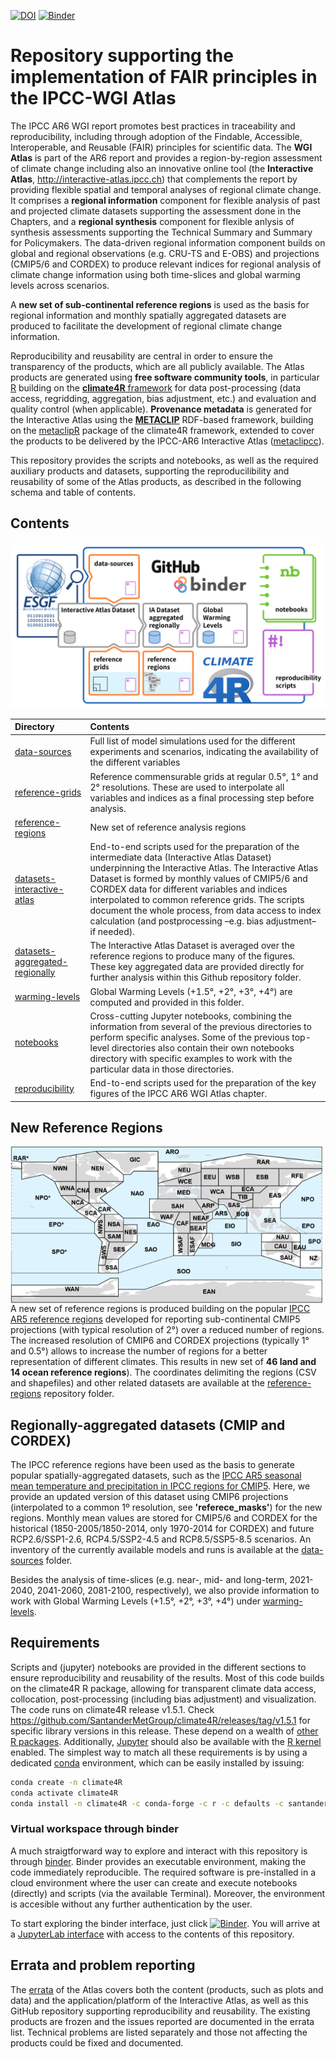 [![DOI](https://zenodo.org/badge/190203356.svg)](https://zenodo.org/badge/latestdoi/190203356) [![Binder](https://mybinder.org/badge_logo.svg)](https://mybinder.org/v2/gh/SantanderMetGroup/binder-atlas/master?urlpath=git-pull%3Frepo%3Dhttps%253A%252F%252Fgithub.com%252FIPCC-WG1%252FAtlas%26urlpath%3Dlab%252Ftree%252FAtlas%252F%26branch%3Ddevel)

# Repository supporting the implementation of FAIR principles in the IPCC-WGI Atlas

The IPCC AR6 WGI report promotes best practices in traceability and reproducibility, including through adoption of the Findable, Accessible, Interoperable, and Reusable (FAIR) principles for scientific data. The **WGI Atlas** is part of the AR6 report and provides a region-by-region assessment of climate change including also an innovative online tool (the **Interactive Atlas**, http://interactive-atlas.ipcc.ch) that complements the report by providing flexible spatial and temporal analyses of regional climate change. It comprises a **regional information** component for flexible analysis of past and projected climate datasets supporting the assessment done in the Chapters, and a **regional synthesis** component for flexible anlysis of synthesis assessments supporting the Technical Summary and Summary for Policymakers. The data-driven regional information component builds on global and regional observations (e.g. CRU-TS and E-OBS) and projections (CMIP5/6 and CORDEX) to produce relevant indices for regional analysis of climate change information using both time-slices and global warming levels across scenarios. 

A **new set of sub-continental reference regions** is used as the basis for regional information and monthly spatially aggregated datasets are produced to facilitate the development of regional climate change information. 

Reproducibility and reusability are central in order to ensure the transparency of the products, which are all publicly available. The Atlas products are generated using **free software community tools**, in particular [R](https://www.r-project.org) building on the [**climate4R** framework](https://github.com/SantanderMetGroup/climate4R) for data post-processing (data access, regridding, aggregation, bias adjustment, etc.) and evaluation and quality control (when applicable). **Provenance metadata** is generated for the Interactive Atlas using the [**METACLIP**](http://www.metaclip.org) RDF-based framework, building on the [metaclipR](https://github.com/metaclip/metaclipR) package of the climate4R framework, extended to cover the products to be delivered by the IPCC-AR6 Interactive Atlas ([metaclipcc](https://rdrr.io/github/metaclip/metaclipcc)).

This repository provides the scripts and notebooks, as well as the required auxiliary products and datasets, supporting the reproducilibility and reusability of some of the Atlas products, as described in the following schema and table of contents.

## Contents

![Atlas repository scheme](Atlas-repo-scheme.svg)

| Directory | Contents |
| :-------- | :------- |
| [data-sources](data-sources) | Full list of model simulations used for the different experiments and scenarios, indicating the availability of the different variables
| [reference-grids](reference-grids) | Reference commensurable grids at regular 0.5&deg;, 1&deg; and 2&deg; resolutions. These are used to interpolate all variables and indices as a final processing step before analysis.
| [reference-regions](reference-regions) | New set of reference analysis regions
| [datasets-interactive-atlas](datasets-interactive-atlas) |  End-to-end scripts used for the preparation of the intermediate data (Interactive Atlas Dataset) underpinning the Interactive Atlas. The Interactive Atlas Dataset is formed by monthly values of CMIP5/6 and CORDEX data for different variables and indices interpolated to common reference grids. The scripts document the whole process, from data access to index calculation (and postprocessing –e.g. bias adjustment– if needed).
| [datasets-aggregated-regionally](datasets-aggregated-regionally) | The Interactive Atlas Dataset is averaged over the reference regions to produce many of the figures. These key aggregated data are provided directly for further analysis within this Github repository folder.
| [warming-levels](warming-levels) | Global Warming Levels (+1.5&deg;, +2&deg;, +3&deg;, +4&deg;) are computed and provided in this folder.
| [notebooks](notebooks) | Cross-cutting Jupyter notebooks, combining the information from several of the previous directories to perform specific analyses. Some of the previous top-level directories also contain their own notebooks directory with specific examples to work with the particular data in those directories.
| [reproducibility](reproducibility) | End-to-end scripts used for the preparation of the key figures of the IPCC AR6 WGI Atlas chapter.

## New Reference Regions

<img src="reference-regions/reference_regions.png" align="left" alt="" width="500" />

A new set of reference regions is produced building on the popular [IPCC AR5 reference regions](http://www.ipcc-data.org/guidelines/pages/ar5_regions.html) developed for reporting sub-continental CMIP5 projections (with typical resolution of 2&deg;) over a reduced number of regions. The increased resolution of CMIP6 and CORDEX projections (typically 1&deg; and 0.5&deg;) allows to increase the number of regions for a better representation of different climates. This results in new set of **46 land and 14 ocean reference regions**). The coordinates delimiting the regions (CSV and shapefiles) and other related datasets are available at the [reference-regions](./reference-regions) repository folder.

## Regionally-aggregated datasets (CMIP and CORDEX)
The IPCC reference regions have been used as the basis to generate popular spatially-aggregated datasets, such as the [IPCC AR5 seasonal mean temperature and precipitation in IPCC regions for CMIP5](https://catalogue.ceda.ac.uk/uuid/9d0f61dc7a1b4017b22d88f9d38ab398). Here, we provide an updated version of this dataset using CMIP6 projections (interpolated to a common 1º resolution, see **'referece_masks'**) for the new regions. Monthly mean values are stored for CMIP5/6 and CORDEX for the historical (1850-2005/1850-2014, only 1970-2014 for CORDEX) and future RCP2.6/SSP1-2.6, RCP4.5/SSP2-4.5 and RCP8.5/SSP5-8.5 scenarios. An inventory of the currently available models and runs is available at the [data-sources](./data-sources) folder.

Besides the analysis of time-slices (e.g. near-, mid- and long-term, 2021-2040, 2041-2060, 2081-2100, respectively), we also provide information to work with Global Warming Levels (+1.5&deg;, +2&deg;, +3&deg;, +4&deg;) under [warming-levels](./warming-levels).

## Requirements

Scripts and (jupyter) notebooks are provided in the different sections to ensure reproducibility and reusability of the results.
Most of this code builds on the climate4R R package, allowing for transparent climate data access, collocation, post-processing (including bias adjustment) and visualization. The code runs on climate4R release v1.5.1. Check https://github.com/SantanderMetGroup/climate4R/releases/tag/v1.5.1 for specific library versions in this release. These depend on a wealth of [other R packages](https://github.com/SantanderMetGroup/climate4R/blob/devel/conda-full/meta.yaml). Additionally, [Jupyter](https://jupyter.org) should also be available with the [R kernel](https://irkernel.github.io/installation) enabled. The simplest way to match all these requirements is by using a dedicated [conda](https://docs.conda.io) environment, which can be easily installed by issuing:
```sh
conda create -n climate4R
conda activate climate4R
conda install -n climate4R -c conda-forge -c r -c defaults -c santandermetgroup climate4r=1.5.1
```

### Virtual workspace through binder

A much straigtforward way to explore and interact with this repository is through [binder](https://mybinder.org/). Binder provides an executable environment, making the code immediately reproducible. The required software is pre-installed in a cloud environment where the user can create and execute notebooks (directly) and scripts (via the available Terminal). Moreover, the environment is accesible without any further authentication by the user.

To start exploring the binder interface, just click [![Binder](https://mybinder.org/badge_logo.svg)](https://mybinder.org/v2/gh/SantanderMetGroup/binder-atlas/master?urlpath=git-pull%3Frepo%3Dhttps%253A%252F%252Fgithub.com%252FIPCC-WG1%252FAtlas%26urlpath%3Dlab%252Ftree%252FAtlas%252F%26branch%3Ddevel). You will arrive at a [JupyterLab interface](https://jupyterlab.readthedocs.io/en/stable/user/interface.html) with access to the contents of this repository.

## Errata and problem reporting

The [errata](./ERRATA.md) of the Atlas covers both the content (products, such as plots and data) and the application/platform of the Interactive Atlas, as well as this GitHub repository supporting reproducibility and reusability. The existing products are frozen and the issues reported are documented in the errata list. Technical problems are listed separately and those not affecting the products could be fixed and documented.
